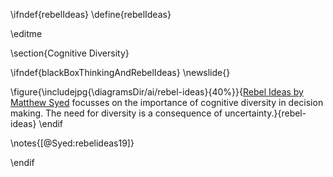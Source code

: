 \ifndef{rebelIdeas}
\define{rebelIdeas}

\editme 

\section{Cognitive Diversity}

\ifndef{blackBoxThinkingAndRebelIdeas}
\newslide{}

\figure{\includejpg{\diagramsDir/ai/rebel-ideas}{40%}}{[Rebel Ideas by Matthew Syed](https://www.amazon.co.uk/dp/B07CG9MVD1) focusses on the importance of cognitive diversity in decision making. The need for diversity is a consequence of uncertainty.}{rebel-ideas}
\endif

\notes{[@Syed:rebelideas19]}


\endif
